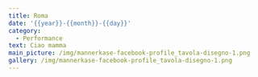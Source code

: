 ```yaml
---
title: Roma
date: '{{year}}-{{month}}-{{day}}'
category:
  - Performance
text: Ciao mamma
main_picture: /img/mannerkase-facebook-profile_tavola-disegno-1.png
gallery: /img/mannerkase-facebook-profile_tavola-disegno-1.png
---
```


